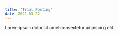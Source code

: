 ```yaml
---
title: "Trial Posting"
date: 2021-03-22
---
```


Lorem ipsum dolor sit amet consectetur adipiscing elit
